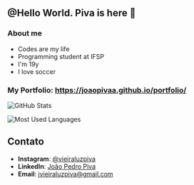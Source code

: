 ## @Hello World. Piva is here 👋

### About me
- Codes are my life
- Programming student at IFSP
- I'm 19y
- I love soccer 

### My Portfolio: <a href="https://joaopivaa.github.io/portfolio/">https://joaopivaa.github.io/portfolio/</a>

![GitHub Stats](https://github-readme-stats.vercel.app/api?username=joaopivaa&show_icons=true&hide_title=true&count_private=true&hide=prs&theme=radical)

![Most Used Languages](https://github-readme-stats.vercel.app/api/top-langs/?username=joaopivaa&theme=radical&layout=compact)

## Contato

- **Instagram**: [@vieiraluzpiva](https://www.instagram.com/vieiraluzpiva/)
- **LinkedIn**: [João Pedro Piva](https://linkedin.com/in/joaopiva-dev)
- **Email**: jvieiraluzpiva@gmail.com
